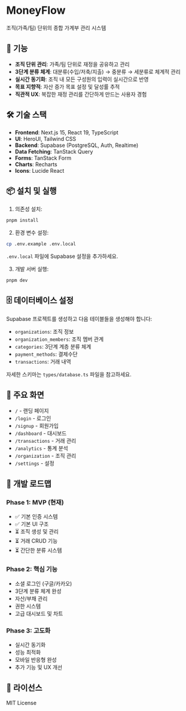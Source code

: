 # MoneyFlow

조직(가족/팀) 단위의 종합 가계부 관리 시스템

## 🚀 기능

- **조직 단위 관리**: 가족/팀 단위로 재정을 공유하고 관리
- **3단계 분류 체계**: 대분류(수입/저축/지출) → 중분류 → 세분류로 체계적 관리
- **실시간 동기화**: 조직 내 모든 구성원의 입력이 실시간으로 반영
- **목표 지향적**: 자산 증가 목표 설정 및 달성률 추적
- **직관적 UX**: 복잡한 재정 관리를 간단하게 만드는 사용자 경험

## 🛠️ 기술 스택

- **Frontend**: Next.js 15, React 19, TypeScript
- **UI**: HeroUI, Tailwind CSS
- **Backend**: Supabase (PostgreSQL, Auth, Realtime)
- **Data Fetching**: TanStack Query
- **Forms**: TanStack Form
- **Charts**: Recharts
- **Icons**: Lucide React

## 📦 설치 및 실행

1. 의존성 설치:
```bash
pnpm install
```

2. 환경 변수 설정:
```bash
cp .env.example .env.local
```

`.env.local` 파일에 Supabase 설정을 추가하세요.

3. 개발 서버 실행:
```bash
pnpm dev
```

## 🗄️ 데이터베이스 설정

Supabase 프로젝트를 생성하고 다음 테이블들을 생성해야 합니다:

- `organizations`: 조직 정보
- `organization_members`: 조직 멤버 관계
- `categories`: 3단계 계층 분류 체계
- `payment_methods`: 결제수단
- `transactions`: 거래 내역

자세한 스키마는 `types/database.ts` 파일을 참고하세요.

## 📱 주요 화면

- `/` - 랜딩 페이지
- `/login` - 로그인
- `/signup` - 회원가입
- `/dashboard` - 대시보드
- `/transactions` - 거래 관리
- `/analytics` - 통계 분석
- `/organization` - 조직 관리
- `/settings` - 설정

## 🎯 개발 로드맵

### Phase 1: MVP (현재)
- ✅ 기본 인증 시스템
- ✅ 기본 UI 구조
- ⏳ 조직 생성 및 관리
- ⏳ 거래 CRUD 기능
- ⏳ 간단한 분류 시스템

### Phase 2: 핵심 기능
- 소셜 로그인 (구글/카카오)
- 3단계 분류 체계 완성
- 자산/부채 관리
- 권한 시스템
- 고급 대시보드 및 차트

### Phase 3: 고도화
- 실시간 동기화
- 성능 최적화
- 모바일 반응형 완성
- 추가 기능 및 UX 개선

## 📄 라이선스

MIT License